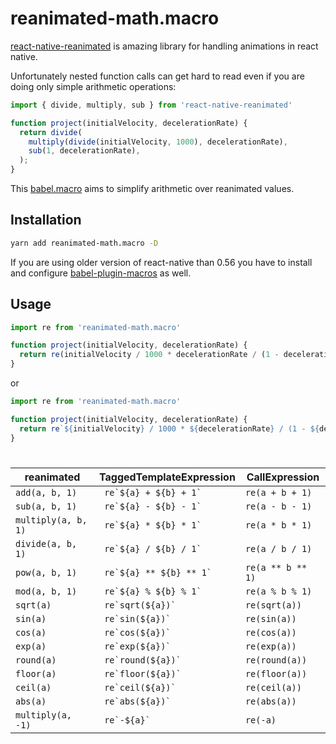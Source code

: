 # reanimated-math.macro

[react-native-reanimated](https://github.com/kmagiera/react-native-reanimated) is amazing library for handling animations in react native.

Unfortunately nested function calls can get hard to read even if you are doing only simple arithmetic operations: 
```js
import { divide, multiply, sub } from 'react-native-reanimated'

function project(initialVelocity, decelerationRate) {
  return divide(
    multiply(divide(initialVelocity, 1000), decelerationRate),
    sub(1, decelerationRate),
  );
}
```

This [babel.macro](https://github.com/kentcdodds/babel-plugin-macros) aims to simplify arithmetic over reanimated values.

## Installation

```sh
yarn add reanimated-math.macro -D
```

If you are using older version of react-native than 0.56 you have to 
install and configure [babel-plugin-macros](https://github.com/kentcdodds/babel-plugin-macros) as well.

## Usage
```js
import re from 'reanimated-math.macro'

function project(initialVelocity, decelerationRate) {
  return re(initialVelocity / 1000 * decelerationRate / (1 - decelerationRate))
}
```
or 

```js
import re from 'reanimated-math.macro'

function project(initialVelocity, decelerationRate) {
  return re`${initialVelocity} / 1000 * ${decelerationRate} / (1 - ${decelerationRate})`
}
```


#
| reanimated | TaggedTemplateExpression | CallExpression |
|---|---|---|
| `add(a, b, 1)` | ``  re`${a} + ${b} + 1` `` | `re(a + b + 1)` |
| `sub(a, b, 1)` | ``  re`${a} - ${b} - 1` `` | `re(a - b - 1)` |
| `multiply(a, b, 1)` | ``  re`${a} * ${b} * 1` `` | `re(a * b * 1)` |
| `divide(a, b, 1)` | ``  re`${a} / ${b} / 1` `` | `re(a / b / 1)` |
| `pow(a, b, 1)` | ``  re`${a} ** ${b} ** 1` `` | `re(a ** b ** 1)` |
| `mod(a, b, 1)` | ``  re`${a} % ${b} % 1` `` | `re(a % b % 1)` |
| `sqrt(a)` | ``  re`sqrt(${a})` `` | `re(sqrt(a))` |
| `sin(a)` | ``  re`sin(${a})` `` | `re(sin(a))` |
| `cos(a)` | ``  re`cos(${a})` `` | `re(cos(a))` |
| `exp(a)` | ``  re`exp(${a})` `` | `re(exp(a))` |
| `round(a)` | ``  re`round(${a})` `` | `re(round(a))` |
| `floor(a)` | ``  re`floor(${a})` `` | `re(floor(a))` |
| `ceil(a)` | ``  re`ceil(${a})` `` | `re(ceil(a))` |
| `abs(a)` | ``  re`abs(${a})` `` | `re(abs(a))` |
| `multiply(a, -1)` | ``  re`-${a}` `` | `re(-a)` |
